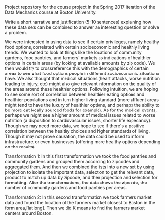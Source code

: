 Project repository for the course project in the Spring 2017 iteration of the Data Mechanics course at Boston University.

Write a short narrative and justification (5-10 sentences) explaining how these data sets can be combined to answer an interesting question or solve a problem.

We were interested in using data to see if certain privileges, namely healthy food options, correlated with certain socioeconomic and healthly living trends. We wanted to look at things like the locations of community gardens, food pantries, and farmers' markets as indications of healthier options in certain areas (by looking at available amounts by zip code). We then would try to crossreference this with the demographics of certain areas to see what food options people in different socioeconomic situations have. We also thought that medical situations (heart attacks, worse nutrition leading to injury, etc) might also give relevant information on the quality of the areas around these healthier options. 
Following intuition, we are hoping to see some sort of correlation between healthier eating options and healthier populations and in turn higher living standard (more affluent areas might tend to have the luxury of healthier options, and perhaps the ability to be more eat locally sourced foods for example). As for the medical events, perhaps we might see a higher amount of medical issues related to worse nutrition (a disposition to cardiovascular issues, shorter life expecancy). Though we may need more data, we hope to see if there's a positive correlation between the healthy choices and higher standards of living. Though it may not prove causation, the data could be used to inform infrastructure, or even businesses (offering more healthy options depending on the results).

Transformation 1: 
In this first transformation we took the food pantries and community gardens and grouped them according to zipcodes and aggregated them. And then we combined the lists into a new set by using projection to isolate the important data, selection to get the relevant data, product to match up data by zipcode, and then projection and selection for formatting. After the transformations, the data shows the zipcode, the number of community gardens and food pantries per areas.

Transformation 2:
In this second transformation we took farmers market data and found the location of the farmers market closest to Boston in the form area,[lat,long]. Then we did K means to find the farmers market centers around Boston. 
